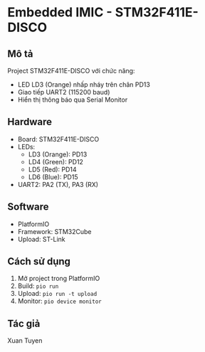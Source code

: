# Embedded IMIC - STM32F411E-DISCO

## Mô tả
Project STM32F411E-DISCO với chức năng:
- LED LD3 (Orange) nhấp nháy trên chân PD13
- Giao tiếp UART2 (115200 baud)
- Hiển thị thông báo qua Serial Monitor

## Hardware
- Board: STM32F411E-DISCO
- LEDs:
  - LD3 (Orange): PD13
  - LD4 (Green): PD12  
  - LD5 (Red): PD14
  - LD6 (Blue): PD15
- UART2: PA2 (TX), PA3 (RX)

## Software
- PlatformIO
- Framework: STM32Cube
- Upload: ST-Link

## Cách sử dụng
1. Mở project trong PlatformIO
2. Build: `pio run`
3. Upload: `pio run -t upload`
4. Monitor: `pio device monitor`

## Tác giả
Xuan Tuyen